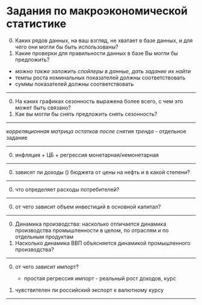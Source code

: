 Задания по макроэкономической статистике
========================================

0. Каких рядов данных, на ваш взгляд, не хватает в базе данных, и для чего они могли бы быть использованы?
0. Какие проверки для правильности данных в базе Вы могли бы предложить? 
  - *можно также заложить спойлеры в данные, дать задание их найти*
  - темпы роста номинальных показателей должны соответствовать 
  - суммы показателей должны соответствовать

---

0. На каких графиках сезонность выражена более всего, с чем это может быть связано? 
0. Как вы могли бы снять предложить снять сезонность?

---

*корреляционная матрица остатков после снятия тренда* - отдельное задание 

---

0. инфляция + ЦБ + регрессия монетарная/немонетарная 

---

0. зависят ли доходы () бюджета от цены на нефть и в какой степени?

---

0. что определяет расходы потребителей?

---

0. от чего зависит объем инвестиций в основной капитал?

---

0. Динамика производства: насколько отличается динамика производства промышленности в целом, по отраслям и по отдельным продуктам 
0. Насколько динамика ВВП объясняется динамикой промышленного производства?

---

0. от чего зависит импорт?
   - простая регрессия импорт - реальный рост доходов, курс
   
0. чувствителен ли российский экспорт к валютному курсу

---
